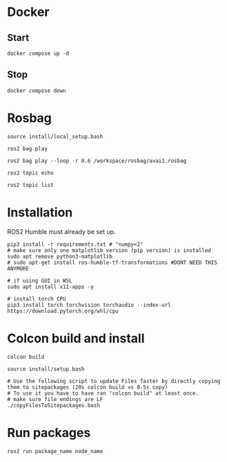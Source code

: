 # Docker


## Start
`docker compose up -d`

## Stop
`docker compose down`

# Rosbag
```
source install/local_setup.bash

ros2 bag play

ros2 bag play --loop -r 0.6 /workspace/rosbag/avai1.rosbag

ros2 topic echo

ros2 topic list
```

# Installation
ROS2 Humble must already be set up.

```
pip3 install -r requirements.txt # "numpy<2"
# make sure only one matplotlib version (pip version) is installed
sudo apt remove python3-matplotlib
# sudo apt-get install ros-humble-tf-transformations #DONT NEED THIS ANYMORE

# if using GUI in WSL
sudo apt install x11-apps -y

# install torch CPU
pip3 install torch torchvision torchaudio --index-url https://download.pytorch.org/whl/cpu
```

# Colcon build and install
```
colcon build

source install/setup.bash

# Use the following script to update Files faster by directly copying them to sitepackages (20s colcon build vs 0.5s copy)
# To use it you have to have ran "colcon build" at least once.
# make sure file endings are LF
./copyFilesToSitepackages.bash
```

# Run packages
```
ros2 run package_name node_name
```